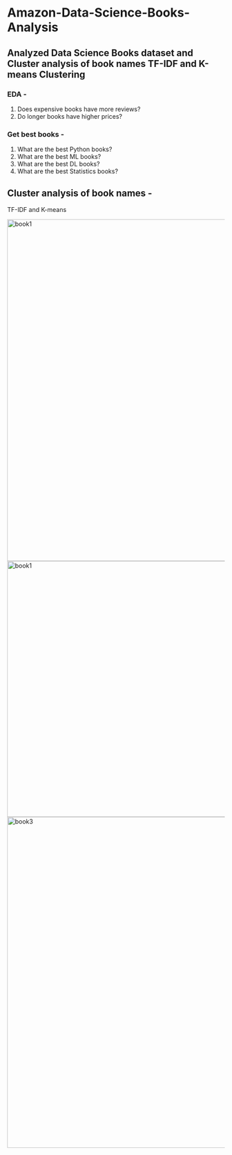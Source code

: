 # Amazon-Data-Science-Books-Analysis
## Analyzed Data Science Books dataset and Cluster analysis of book names TF-IDF and K-means Clustering

### EDA -

1. Does expensive books have more reviews?
2. Do longer books have higher prices?

### Get best books -

1. What are the best Python books?
2. What are the best ML books?
3. What are the best DL books?
4. What are the best Statistics books?

## Cluster analysis of book names -
TF-IDF and K-means

<img width="792" alt="book1" src="https://user-images.githubusercontent.com/69419106/203112941-4fc8fda2-5e55-46c2-8671-d960151107a6.png">
<img width="593" alt="book1" src="https://user-images.githubusercontent.com/69419106/203112977-d8ddd594-64ca-41b2-adf6-86676a4d3bf7.png">
<img width="767" alt="book3" src="https://user-images.githubusercontent.com/69419106/203113075-73097146-fd6d-4a1d-b531-62d925353ee5.png">
